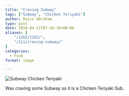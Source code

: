 ```yaml
---
title: "Craving Subway"
tags: ["Subway", "Chicken Teriyaki"]
author: Rajiv Abraham
type: post
date: 2018-04-21T07:56:10+00:00
aliases: [
    "/1262/1262/",
    "/111/craving-subway/"
]
categories:
  - Food
format: image

---
```

![Subway Chicken Teriyaki](https://res.cloudinary.com/abraham/image/upload/v1528461086/IMG_20180419_131604.jpg "Subway Chicken Teriyaki")

Was craving some Subway so it is a Chicken Teriyaki Sub.